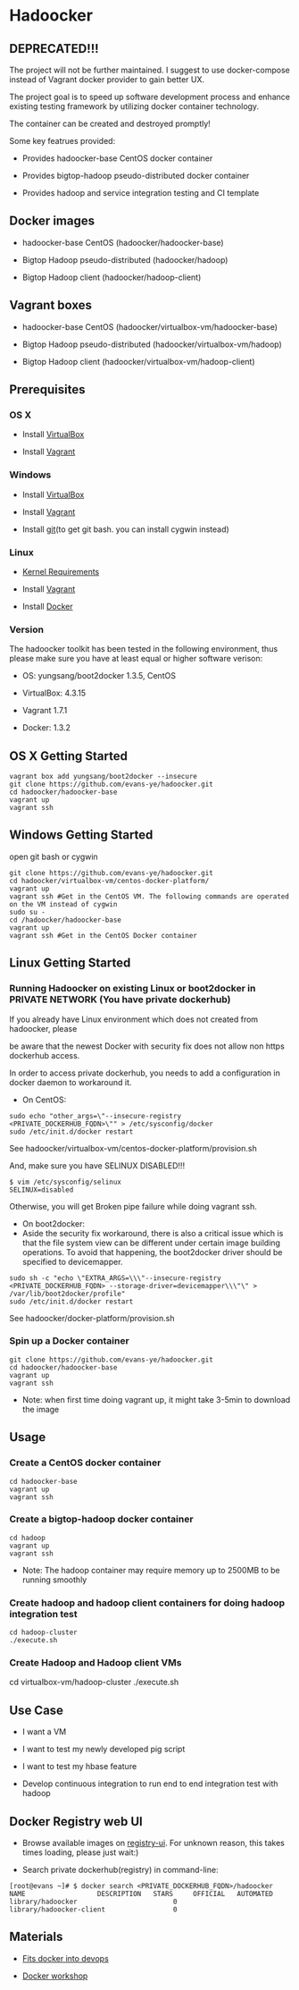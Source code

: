 # Hadoocker

## DEPRECATED!!!
The project will not be further maintained.
I suggest to use docker-compose instead of Vagrant docker provider to gain better UX.

The project goal is to speed up software development process and enhance existing testing framework by utilizing docker container technology.

The container can be created and destroyed promptly!

Some key featrues provided:

* Provides hadoocker-base CentOS docker container

* Provides bigtop-hadoop pseudo-distributed docker container

* Provides hadoop and service integration testing and CI template

## Docker images

* hadoocker-base CentOS (hadoocker/hadoocker-base)

* Bigtop Hadoop pseudo-distributed (hadoocker/hadoop)

* Bigtop Hadoop client (hadoocker/hadoop-client)

## Vagrant boxes

* hadoocker-base CentOS (hadoocker/virtualbox-vm/hadoocker-base)

* Bigtop Hadoop pseudo-distributed (hadoocker/virtualbox-vm/hadoop)

* Bigtop Hadoop client (hadoocker/virtualbox-vm/hadoop-client)

## Prerequisites

### OS X

* Install [VirtualBox](https://www.virtualbox.org/wiki/Downloads)

* Install [Vagrant](http://www.vagrantup.com/downloads.html)

### Windows

* Install [VirtualBox](https://www.virtualbox.org/wiki/Downloads)

* Install [Vagrant](http://www.vagrantup.com/downloads.html)

* Install [git](http://git-scm.com/download/win)(to get git bash. you can install cygwin instead)

### Linux

* [Kernel Requirements](http://docker.readthedocs.org/en/v0.5.3/installation/kernel/)

* Install [Vagrant](http://www.vagrantup.com/downloads.html)

* Install [Docker](https://docs.docker.com/installation/)

### Version

The hadoocker toolkit has been tested in the following environment, thus please make sure you have at least equal or higher software verison:

* OS: yungsang/boot2docker 1.3.5, CentOS

* VirtualBox: 4.3.15

* Vagrant 1.7.1

* Docker: 1.3.2

## OS X Getting Started

```
vagrant box add yungsang/boot2docker --insecure
git clone https://github.com/evans-ye/hadoocker.git
cd hadoocker/hadoocker-base
vagrant up
vagrant ssh
```

## Windows Getting Started

open git bash or cygwin

```
git clone https://github.com/evans-ye/hadoocker.git
cd hadoocker/virtualbox-vm/centos-docker-platform/
vagrant up
vagrant ssh #Get in the CentOS VM. The following commands are operated on the VM instead of cygwin
sudo su -
cd /hadoocker/hadoocker-base
vagrant up
vagrant ssh #Get in the CentOS Docker container
```

## Linux Getting Started

### Running Hadoocker on existing Linux or boot2docker in PRIVATE NETWORK (You have private dockerhub)

If you already have Linux environment which does not created from hadoocker, please

be aware that the newest Docker with security fix does not allow non https dockerhub access.

In order to access private dockerhub, you needs to add a configuration in docker daemon to workaround it.

* On CentOS:

```
sudo echo "other_args=\"--insecure-registry <PRIVATE_DOCKERHUB_FQDN>\"" > /etc/sysconfig/docker
sudo /etc/init.d/docker restart
```

See hadoocker/virtualbox-vm/centos-docker-platform/provision.sh

And, make sure you have SELINUX DISABLED!!!

```
$ vim /etc/sysconfig/selinux
SELINUX=disabled
```
Otherwise, you will get Broken pipe failure while doing vagrant ssh.

* On boot2docker:
 * Aside the security fix workaround, there is also a critical issue which is that the file system view can be different under certain image building operations. To avoid that happening, the boot2docker driver should be specified to devicemapper.

```
sudo sh -c "echo \"EXTRA_ARGS=\\\"--insecure-registry <PRIVATE_DOCKERHUB_FQDN> --storage-driver=devicemapper\\\"\" > /var/lib/boot2docker/profile"
sudo /etc/init.d/docker restart
```

See hadoocker/docker-platform/provision.sh

### Spin up a Docker container

```
git clone https://github.com/evans-ye/hadoocker.git
cd hadoocker/hadoocker-base
vagrant up
vagrant ssh
```

* Note: when first time doing vagrant up, it might take 3-5min to download the image

## Usage

### Create a CentOS docker container

```
cd hadoocker-base 
vagrant up
vagrant ssh
```

### Create a bigtop-hadoop docker container

```
cd hadoop 
vagrant up
vagrant ssh
```

* Note: The hadoop container may require memory up to 2500MB to be running smoothly

### Create hadoop and hadoop client containers for doing hadoop integration test

```
cd hadoop-cluster
./execute.sh
```

### Create Hadoop and Hadoop client VMs

cd virtualbox-vm/hadoop-cluster
./execute.sh

## Use Case

* I want a VM

* I want to test my newly developed pig script

* I want to test my hbase feature

* Develop continuous integration to run end to end integration test with hadoop

## Docker Registry web UI

* Browse available images on [registry-ui](http://<PRIVATE_DOCKERHUB_FQDN>:8080/ui/repository/index). For unknown reason, this takes times loading, please just wait:)

* Search private dockerhub(registry) in command-line:

```
[root@evans ~]# $ docker search <PRIVATE_DOCKERHUB_FQDN>/hadoocker
NAME                  DESCRIPTION   STARS     OFFICIAL   AUTOMATED
library/hadoocker                        0
library/hadoocker-client                 0
```

## Materials

* [Fits docker into devops](http://www.slideshare.net/saintya/fits-docker-into-devops)

* [Docker workshop](http://www.slideshare.net/saintya/docker-workshop-40590740)

